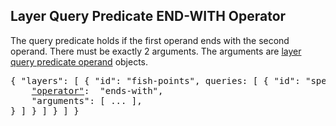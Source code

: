 ## Layer Query Predicate END-WITH Operator

The query predicate holds if the first operand ends with the second operand.
There must be exactly 2 arguments.
The arguments are [layer query predicate operand](#layer-query-predicate-operand) objects.

<pre>
{ "layers": [ { "id": "fish-points", queries: [ { "id": "species", predicate: {
    <a href="#operator-layer-query-predicate"   >"operator"</a>:  "ends-with",
    "arguments": [ ... ],
} ] } ] } ] }
</pre>

